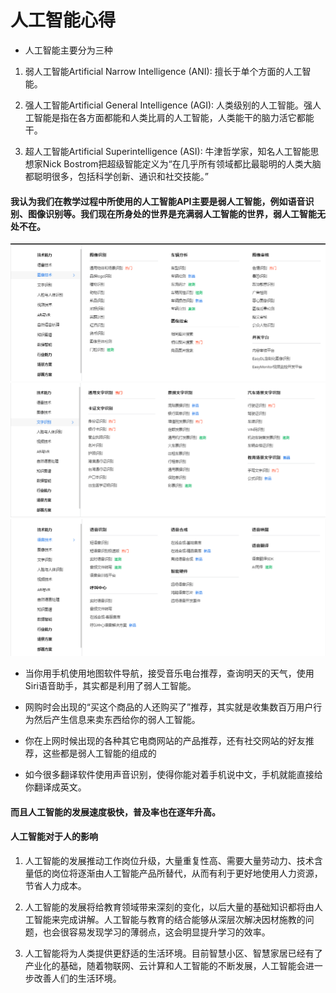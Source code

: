# 人工智能心得

+ 人工智能主要分为三种

1. 弱人工智能Artificial Narrow Intelligence (ANI): 擅长于单个方面的人工智能。

2. 强人工智能Artificial General Intelligence (AGI): 人类级别的人工智能。强人工智能是指在各方面都能和人类比肩的人工智能，人类能干的脑力活它都能干。

3. 超人工智能Artificial Superintelligence (ASI): 牛津哲学家，知名人工智能思想家Nick Bostrom把超级智能定义为“在几乎所有领域都比最聪明的人类大脑都聪明很多，包括科学创新、通识和社交技能。”

#### 我认为我们在教学过程中所使用的人工智能API主要是弱人工智能，例如语音识别、图像识别等。我们现在所身处的世界是充满弱人工智能的世界，弱人工智能无处不在。
![图像识别](https://raw.githubusercontent.com/DLIERBA/AI_Experience/master/images/%E5%9B%BE%E5%83%8F%E8%AF%86%E5%88%AB.png)
![文字识别](https://raw.githubusercontent.com/DLIERBA/AI_Experience/master/images/%E6%96%87%E5%AD%97%E8%AF%86%E5%88%AB.png)
![语音识别](https://raw.githubusercontent.com/DLIERBA/AI_Experience/master/images/%E8%AF%AD%E9%9F%B3%E8%AF%86%E5%88%AB.png)

+ 当你用手机使用地图软件导航，接受音乐电台推荐，查询明天的天气，使用Siri语音助手，其实都是利用了弱人工智能。

+ 网购时会出现的“买这个商品的人还购买了”推荐，其实就是收集数百万用户行为然后产生信息来卖东西给你的弱人工智能。

+ 你在上网时候出现的各种其它电商网站的产品推荐，还有社交网站的好友推荐，这些都是弱人工智能的组成的

+ 如今很多翻译软件使用声音识别，使得你能对着手机说中文，手机就能直接给你翻译成英文。 

#### 而且人工智能的发展速度极快，普及率也在逐年升高。

#### 人工智能对于人的影响

1. 人工智能的发展推动工作岗位升级，大量重复性高、需要大量劳动力、技术含量低的岗位将逐渐由人工智能产品所替代，从而有利于更好地使用人力资源，节省人力成本。

2. 人工智能的发展将给教育领域带来深刻的变化，以后大量的基础知识都将由人工智能来完成讲解。人工智能与教育的结合能够从深层次解决因材施教的问题，也会很容易发现学习的薄弱点，这会明显提升学习的效率。

3. 人工智能将为人类提供更舒适的生活环境。目前智慧小区、智慧家居已经有了产业化的基础，随着物联网、云计算和人工智能的不断发展，人工智能会进一步改善人们的生活环境。
